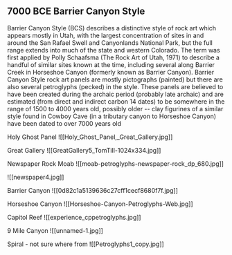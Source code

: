 ##  7000 BCE Barrier Canyon Style

Barrier Canyon Style (BCS) describes a distinctive style of rock art which appears mostly in Utah, with the largest concentration of sites in and around the San Rafael Swell and Canyonlands National Park, but the full range extends into much of the state and western Colorado. The term was first applied by Polly Schaafsma (The Rock Art of Utah, 1971) to describe a handful of similar sites known at the time, including several along Barrier Creek in Horseshoe Canyon (formerly known as Barrier Canyon). Barrier Canyon Style rock art panels are mostly pictographs (painted) but there are also several petroglyphs (pecked) in the style. These panels are believed to have been created during the archaic period (probably late archaic) and are estimated (from direct and indirect carbon 14 dates) to be somewhere in the range of 1500 to 4000 years old, possibly older -- clay figurines of a similar style found in Cowboy Cave (in a tributary canyon to Horseshoe Canyon) have been dated to over 7000 years old

Holy Ghost Panel
![[Holy_Ghost_Panel,_Great_Gallery.jpg]]

Great Gallery
![[GreatGallery5_TomTill-1024x334.jpg]]

Newspaper Rock Moab
![[moab-petroglyphs-newspaper-rock_dp_680.jpg]]

![[newspaper4.jpg]]

Barrier Canyon
![[0d82c1a5139636c27cff1cecf8680f7f.jpg]]

Horseshoe Canyon
![[Horseshoe-Canyon-Petroglyphs-Web.jpg]]

Capitol Reef
![[experience_cppetroglyphs.jpg]]

9 Mile Canyon
![[unnamed-1.jpg]]

Spiral - not sure where from
![[Petroglyphs1_copy.jpg]]